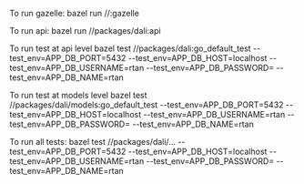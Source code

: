 To run gazelle:
bazel run //:gazelle

To run api:
bazel run //packages/dali:api


To run test at api level
bazel test //packages/dali:go_default_test --test_env=APP_DB_PORT=5432 --test_env=APP_DB_HOST=localhost --test_env=APP_DB_USERNAME=rtan --test_env=APP_DB_PASSWORD= --test_env=APP_DB_NAME=rtan

To run test at models level
bazel test //packages/dali/models:go_default_test --test_env=APP_DB_PORT=5432 --test_env=APP_DB_HOST=localhost --test_env=APP_DB_USERNAME=rtan --test_env=APP_DB_PASSWORD= --test_env=APP_DB_NAME=rtan

To run all tests:
bazel test //packages/dali/... --test_env=APP_DB_PORT=5432 --test_env=APP_DB_HOST=localhost --test_env=APP_DB_USERNAME=rtan --test_env=APP_DB_PASSWORD= --test_env=APP_DB_NAME=rtan